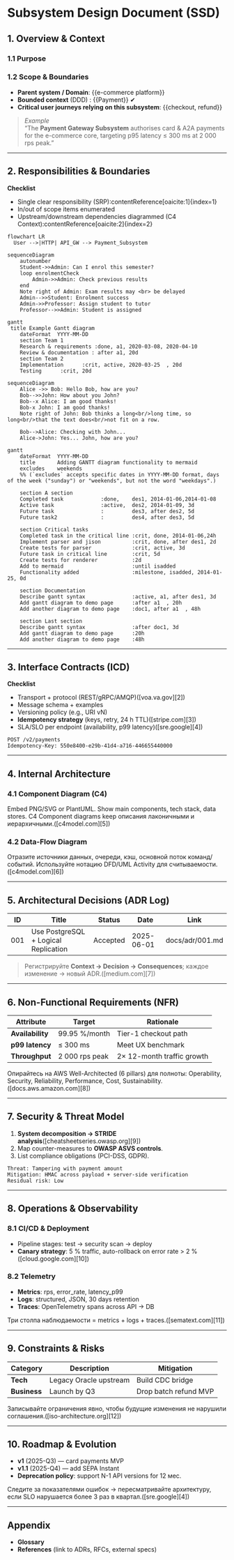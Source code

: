 # Subsystem Design Document (SSD)
<!-- Replace {{…}} placeholders and delete helper text when ready -->

## 1. Overview & Context
### 1.1 Purpose
<!-- 1-2 paragraphs: why does the subsystem exist, what business value does it deliver -->

### 1.2 Scope & Boundaries
- **Parent system / Domain**: {{e-commerce platform}}
- **Bounded context** (DDD) : {{Payment}} ✔
- **Critical user journeys relying on this subsystem**: {{checkout, refund}}

> _Example_  
> “The **Payment Gateway Subsystem** authorises card & A2A payments for the e-commerce core, targeting p95 latency ≤ 300 ms at 2 000 rps peak.”  

---

## 2. Responsibilities & Boundaries
**Checklist**  
- Single clear responsibility (SRP):contentReference[oaicite:1]{index=1}  
- In/out of scope items enumerated  
- Upstream/downstream dependencies diagrammed (C4 Context):contentReference[oaicite:2]{index=2}  

```mermaid
flowchart LR
  User -->|HTTP| API_GW --> Payment_Subsystem
```

```mermaid
sequenceDiagram
    autonumber
    Student->>Admin: Can I enrol this semester?
    loop enrolmentCheck
        Admin->>Admin: Check previous results
    end
    Note right of Admin: Exam results may <br> be delayed
    Admin-->>Student: Enrolment success
    Admin->>Professor: Assign student to tutor
    Professor-->>Admin: Student is assigned
```

```mermaid
gantt
 title Example Gantt diagram
    dateFormat  YYYY-MM-DD
    section Team 1
    Research & requirements :done, a1, 2020-03-08, 2020-04-10
    Review & documentation : after a1, 20d
    section Team 2
    Implementation      :crit, active, 2020-03-25  , 20d
    Testing      :crit, 20d
```

```mermaid
sequenceDiagram
    Alice ->> Bob: Hello Bob, how are you?
    Bob-->>John: How about you John?
    Bob--x Alice: I am good thanks!
    Bob-x John: I am good thanks!
    Note right of John: Bob thinks a long<br/>long time, so long<br/>that the text does<br/>not fit on a row.

    Bob-->Alice: Checking with John...
    Alice->John: Yes... John, how are you?
```

```mermaid
gantt
    dateFormat  YYYY-MM-DD
    title       Adding GANTT diagram functionality to mermaid
    excludes    weekends
    %% (`excludes` accepts specific dates in YYYY-MM-DD format, days of the week ("sunday") or "weekends", but not the word "weekdays".)

    section A section
    Completed task            :done,    des1, 2014-01-06,2014-01-08
    Active task               :active,  des2, 2014-01-09, 3d
    Future task               :         des3, after des2, 5d
    Future task2              :         des4, after des3, 5d

    section Critical tasks
    Completed task in the critical line :crit, done, 2014-01-06,24h
    Implement parser and jison          :crit, done, after des1, 2d
    Create tests for parser             :crit, active, 3d
    Future task in critical line        :crit, 5d
    Create tests for renderer           :2d
    Add to mermaid                      :until isadded
    Functionality added                 :milestone, isadded, 2014-01-25, 0d

    section Documentation
    Describe gantt syntax               :active, a1, after des1, 3d
    Add gantt diagram to demo page      :after a1  , 20h
    Add another diagram to demo page    :doc1, after a1  , 48h

    section Last section
    Describe gantt syntax               :after doc1, 3d
    Add gantt diagram to demo page      :20h
    Add another diagram to demo page    :48h
```



---

## 3. Interface Contracts (ICD)

**Checklist**

* Transport + protocol (REST/gRPC/AMQP)([voa.va.gov][2])
* Message schema + examples
* Versioning policy (e.g., URI vN)
* **Idempotency strategy** (keys, retry, 24 h TTL)([stripe.com][3])
* SLA/SLO per endpoint (availability, p99 latency)([sre.google][4])

```http
POST /v2/payments
Idempotency-Key: 550e8400-e29b-41d4-a716-446655440000
```

---

## 4. Internal Architecture

### 4.1 Component Diagram (C4)

Embed PNG/SVG or PlantUML. Show main components, tech stack, data stores. C4 Component diagrams keep описания лаконичными и иерархичными.([c4model.com][5])

### 4.2 Data-Flow Diagram

Отразите источники данных, очереди, кэш, основной поток команд/событий. Используйте нотацию DFD/UML Activity для считываемости.([c4model.com][6])

---

## 5. Architectural Decisions (ADR Log)

| ID  | Title                                | Status   | Date       | Link            |
| --- | ------------------------------------ | -------- | ---------- | --------------- |
| 001 | Use PostgreSQL + Logical Replication | Accepted | 2025-06-01 | docs/adr/001.md |

> Регистрируйте **Context → Decision → Consequences**; каждое изменение → новый ADR.([medium.com][7])

---

## 6. Non-Functional Requirements (NFR)

| Attribute        | Target         | Rationale                  |
| ---------------- | -------------- | -------------------------- |
| **Availability** | 99.95 %/month  | Tier-1 checkout path       |
| **p99 latency**  | ≤ 300 ms       | Meet UX benchmark          |
| **Throughput**   | 2 000 rps peak | 2× 12-month traffic growth |

Опирайтесь на AWS Well-Architected (6 pillars) для полноты: Operability, Security, Reliability, Performance, Cost, Sustainability.([docs.aws.amazon.com][8])

---

## 7. Security & Threat Model

1. **System decomposition → STRIDE analysis**([cheatsheetseries.owasp.org][9])
2. Map counter-measures to **OWASP ASVS controls**.
3. List compliance obligations (PCI-DSS, GDPR).

```text
Threat: Tampering with payment amount
Mitigation: HMAC across payload + server-side verification
Residual risk: Low
```

---

## 8. Operations & Observability

### 8.1 CI/CD & Deployment

* Pipeline stages: test → security scan → deploy
* **Canary strategy**: 5 % traffic, auto-rollback on error rate > 2 %([cloud.google.com][10])

### 8.2 Telemetry

* **Metrics**: rps, error\_rate, latency\_p99
* **Logs**: structured, JSON, 30 days retention
* **Traces**: OpenTelemetry spans across API → DB

Три столпа наблюдаемости = metrics + logs + traces.([sematext.com][11])

---

## 9. Constraints & Risks

| Category     | Description            | Mitigation            |
| ------------ | ---------------------- | --------------------- |
| **Tech**     | Legacy Oracle upstream | Build CDC bridge      |
| **Business** | Launch by Q3           | Drop batch refund MVP |

Записывайте ограничения явно, чтобы будущие изменения не нарушили соглашения.([iso-architecture.org][12])

---

## 10. Roadmap & Evolution

* **v1** (2025-Q3) — card payments MVP
* **v1.1** (2025-Q4) — add SEPA Instant
* **Deprecation policy**: support N-1 API versions for 12 мес.

Следите за показателями ошибок → пересматривайте архитектуру, если SLO нарушается более 3 раз в квартал.([sre.google][4])

---

## Appendix

* **Glossary**
* **References** (link to ADRs, RFCs, external specs)

```
